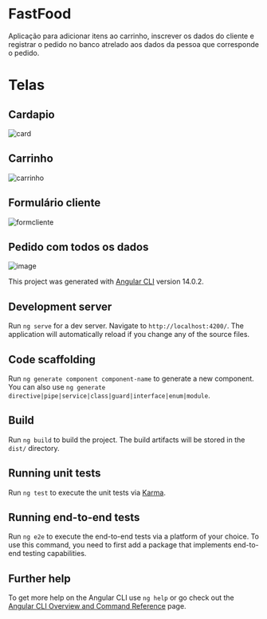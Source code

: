# FastFood

Aplicação para adicionar itens ao carrinho, inscrever os dados do cliente e registrar o pedido no banco atrelado aos dados da pessoa que corresponde o pedido.

# Telas

## Cardapio

![card](https://user-images.githubusercontent.com/101207167/195939111-b8df6105-2758-48eb-98f3-94a3864a0867.png)


## Carrinho

![carrinho](https://user-images.githubusercontent.com/101207167/195940740-9d48cc45-d81d-4b06-97c2-83b5742bfc95.png)


## Formulário cliente

![formcliente](https://user-images.githubusercontent.com/101207167/195924146-4f0b58a4-41ee-435d-a536-22bcdf431331.png)


## Pedido com todos os dados

![image](https://user-images.githubusercontent.com/101207167/195940588-17a7d29d-99d1-4d32-b038-8c0d4506b7b0.png)


This project was generated with [Angular CLI](https://github.com/angular/angular-cli) version 14.0.2.

## Development server

Run `ng serve` for a dev server. Navigate to `http://localhost:4200/`. The application will automatically reload if you change any of the source files.

## Code scaffolding

Run `ng generate component component-name` to generate a new component. You can also use `ng generate directive|pipe|service|class|guard|interface|enum|module`.

## Build

Run `ng build` to build the project. The build artifacts will be stored in the `dist/` directory.

## Running unit tests

Run `ng test` to execute the unit tests via [Karma](https://karma-runner.github.io).

## Running end-to-end tests

Run `ng e2e` to execute the end-to-end tests via a platform of your choice. To use this command, you need to first add a package that implements end-to-end testing capabilities.

## Further help

To get more help on the Angular CLI use `ng help` or go check out the [Angular CLI Overview and Command Reference](https://angular.io/cli) page.
